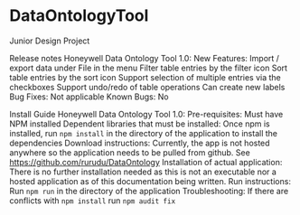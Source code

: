 # DataOntologyTool
Junior Design Project

Release notes 
Honeywell Data Ontology Tool 1.0:
New Features:
Import / export data under File in the menu
Filter table entries by the filter icon
Sort table entries by the sort icon
Support selection of multiple entries via the checkboxes
Support undo/redo of table operations
Can create new labels
Bug Fixes:
Not applicable
Known Bugs:
No



Install Guide 
Honeywell Data Ontology Tool 1.0:
Pre-requisites:
	Must have NPM installed
Dependent libraries that must be installed:
	Once npm is installed, run `npm install` in the directory of the application to install the dependencies 
Download instructions:
	Currently, the app is not hosted anywhere so the application needs to be pulled from github. See https://github.com/rurudu/DataOntology
Installation of actual application:
	There is no further installation needed as this is not an executable nor a hosted application as of this documentation being written.
Run instructions:
	Run `npm run` in the directory of the application
Troubleshooting: 
If there are conflicts with `npm install` run `npm audit fix`
	
